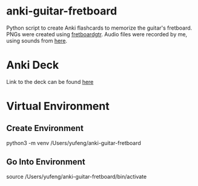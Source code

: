 # anki-guitar-fretboard
Python script to create Anki flashcards to memorize the guitar's fretboard. PNGs were created using [fretboardgtr](https://github.com/antscloud/fretboardgtr). Audio files were recorded by me, using sounds from [here](https://www.musicca.com/guitar). 

# Anki Deck
Link to the deck can be found [here](https://ankiweb.net/shared/info/2110796423)

# Virtual Environment
## Create Environment
python3 -m venv /Users/yufeng/anki-guitar-fretboard
## Go Into Environment
source /Users/yufeng/anki-guitar-fretboard/bin/activate
